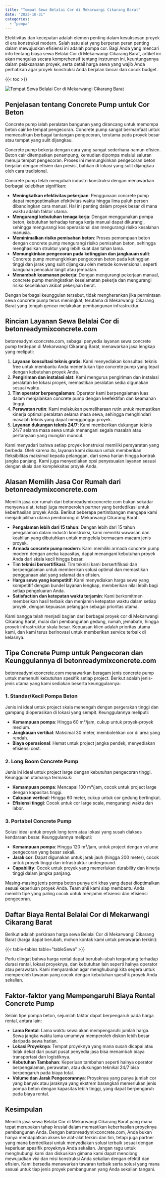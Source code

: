 ```yaml
---
title: "Tempat Sewa Belalai Cor di Mekarwangi Cikarang Barat"
date: "2023-10-31"
categories: 
  - "pompa"
---
```


Efektivitas dan kecepatan adalah elemen penting dalam kesuksesan proyek di era konstruksi modern. Salah satu alat yang berperan peran penting dalam mewujudkan efisiensi ini adalah pompa cor. Bagi Anda yang mencari info tentang biaya sewa Belalai Cor di Mekarwangi Cikarang Barat, artikel ini akan mengulas secara komprehensif tentang instrumen ini, keuntungannya dalam pelaksanaan proyek, serta detail harga sewa yang wajib Anda perhatikan agar proyek konstruksi Anda berjalan lancar dan cocok budget.

{{< toc >}}

![Tempat Sewa Belalai Cor di Mekarwangi Cikarang Barat](https://betoncor8.github.io/pump/concrete-pump%20(4).png)

## Penjelasan tentang Concrete Pump untuk Cor Beton

Concrete pump ialah peralatan bangunan yang dirancang untuk memompa beton cair ke tempat pengecoran. Concrete pump sangat bermanfaat untuk memecahkan berbagai tantangan pengecoran, terutama pada proyek besar atau tempat yang sulit dijangkau.

Concrete pump bekerja dengan cara yang sangat sederhana namun efisien. Beton cair ditempatkan penampung, kemudian dipompa melalui saluran menuju tempat pengecoran. Proses ini memungkinkan pengecoran beton berjalan dengan efisien dan presisi, bahkan di lokasi yang sulit dijangkau oleh cara tradisional.

Concrete pump telah mengubah industri konstruksi dengan menawarkan berbagai kelebihan signifikan:

- **Meningkatkan efektivitas pekerjaan**: Penggunaan concrete pump dapat mengoptimalkan efektivitas waktu hingga lima puluh persen dibandingkan cara manual. Hal ini penting dalam proyek besar di mana waktu adalah faktor utama.
- **Mengurangi kebutuhan tenaga kerja**: Dengan menggunakan pompa beton, kebutuhan terhadap tenaga kerja manual dapat dikurangi, sehingga mengurangi kos operasional dan mengurangi risiko kesalahan manusia.
- **Meminimalkan risiko pemisahan beton**: Proses pemompaan beton dengan concrete pump mengurangi risiko pemisahan beton, sehingga menghasilkan struktur yang lebih kuat dan tahan lama.
- **Memungkinkan pengecoran pada ketinggian dan jangkauan sulit**: Concrete pump memungkinkan pengecoran beton pada ketinggian tinggi dan jarak yang sulit dijangkau oleh metode konvensional, seperti bangunan pencakar langit atau jembatan.
- **Menambah keamanan pekerja**: Dengan mengurangi pekerjaan manual, concrete pump meningkatkan keselamatan pekerja dan mengurangi risiko kecelakaan akibat pekerjaan berat.

Dengan berbagai keunggulan tersebut, tidak mengherankan jika permintaan sewa concrete pump terus meningkat, terutama di Mekarwangi Cikarang Barat yang tengah gencar melakukan pembangunan infrastruktur.

## Rincian Layanan Sewa Belalai Cor di betonreadymixconcrete.com

betonreadymixconcrete.com, sebagai penyedia layanan sewa concrete pump terdepan di Mekarwangi Cikarang Barat, menawarkan jasa lengkap yang meliputi:

1. **Layanan konsultasi teknis gratis**: Kami menyediakan konsultasi teknis free untuk membantu Anda menentukan tipe concrete pump yang tepat dengan kebutuhan proyek Anda.
2. **Pengiriman dan instalasi alat**: Kami mengurus pengiriman dan instalasi peralatan ke lokasi proyek, memastikan peralatan sedia digunakan sesuai waktu.
3. **Tim operator berpengalaman**: Operator kami berpengalaman luas dalam menjalankan concrete pump dengan keefektifan dan keamanan tinggi.
4. **Perawatan rutin**: Kami melakukan pemeliharaan rutin untuk memastikan kinerja optimal peralatan selama masa sewa, sehingga menghindari masalah teknis yang dapat mengganggu proyek.
5. **Layanan dukungan teknis 24/7**: Kami memberikan dukungan teknis 24/7 selama masa sewa untuk menangani segala masalah atau pertanyaan yang mungkin muncul.

Kami menyadari bahwa setiap proyek konstruksi memiliki persyaratan yang berbeda. Oleh karena itu, layanan kami disusun untuk memberikan fleksibilitas maksimal kepada pelanggan, dari sewa harian hingga kontrak jangka panjang. Kami juga menyediakan opsi penyesuaian layanan sesuai dengan skala dan kompleksitas proyek Anda.

## Alasan Memilih Jasa Cor Rumah dari betonreadymixconcrete.com

Memilih jasa cor rumah dari betonreadymixconcrete.com bukan sekadar menyewa alat, tetapi juga memperoleh partner yang berdedikasi untuk keberhasilan proyek Anda. Berikut beberapa pertimbangan mengapa kami menjadi pilihan utama pemborong di Mekarwangi Cikarang Barat:

- **Pengalaman lebih dari 15 tahun**: Dengan lebih dari 15 tahun pengalaman dalam industri konstruksi, kami memiliki wawasan dan keahlian yang dibutuhkan untuk mengelola bermacam-macam jenis proyek.
- **Armada concrete pump modern**: Kami memiliki armada concrete pump modern dengan aneka kapasitas, dapat menangani kebutuhan proyek Anda dari skala kecil hingga besar.
- **Tim teknisi bersertifikasi**: Tim teknisi kami bersertifikasi dan berpengalaman untuk memberikan solusi optimal dan memastikan penggunaan alat yang selamat dan efisien.
- **Harga sewa yang kompetitif**: Kami menyediakan harga sewa yang kompetitif dengan bundel layanan lengkap, memberikan nilai lebih bagi setiap pengeluaran Anda.
- **Satisfaction dan ketepatan waktu terjamin**: Kami berkomitmen memberikan hasil terbaik dan menjamin ketepatan waktu dalam setiap proyek, dengan kepuasan pelanggan sebagai prioritas utama.

Kami bangga telah menjadi bagian dari berbagai proyek cor di Mekarwangi Cikarang Barat, mulai dari pembangunan gedung, rumah, jemabatn, hingga proyek infrastruktur skala besar. Kepuasan klien adalah prioritas utama kami, dan kami terus berinovasi untuk memberikan service terbaik di kelasnya.

## Tipe Concrete Pump untuk Pengecoran dan Keunggulannya di betonreadymixconcrete.com

betonreadymixconcrete.com menawarkan beragam jenis concrete pump untuk memenuhi kebutuhan spesifik setiap project. Berikut adalah jenis-jenis utama yang kami sediakan beserta keunggulannya:

### 1\. Standar/Kecil Pompa Beton

Jenis ini ideal untuk project skala menengah dengan pergerakan tinggi dan gampang dioperasikan di lokasi yang sempit. Keunggulannya meliputi:

- **Kemampuan pompa**: Hingga 60 m³/jam, cukup untuk proyek-proyek medium.
- **Jangkauan vertikal**: Maksimal 30 meter, membolehkan cor di area yang rendah.
- **Biaya operasional**: Hemat untuk project jangka pendek, menyediakan efisiensi cost.

### 2\. Long Boom Concrete Pump

Jenis ini ideal untuk project large dengan kebutuhan pengecoran tinggi. Keunggulan utamanya termasuk:

- **Kemampuan pompa**: Mencapai 100 m³/jam, cocok untuk project large dengan kapasitas tinggi.
- **Cakupan vertical**: Hingga 60 meter, cukup untuk cor gedung bertingkat.
- **Efisiensi tinggi**: Cocok untuk cor large scale, mengurangi waktu dan labor.

### 3\. Portabel Concrete Pump

Solusi ideal untuk proyek long term atau lokasi yang susah diakses kendaraan besar. Keunggulannya meliputi:

- **Kemampuan pompa**: Hingga 120 m³/jam, untuk project dengan volume pengecoran yang besar sekali.
- **Jarak cor**: Dapat digunakan untuk jarak jauh (hingga 200 meter), cocok untuk proyek tinggi dan infrastruktur underground.
- **Capability**: Cocok untuk proyek yang memerlukan durability dan kinerja tinggi dalam jangka panjang.

Masing-masing jenis pompa beton punya ciri khas yang dapat dioptimalkan sesuai keperluan proyek Anda. Team ahli kami siap membantu Anda memilih tipe yang paling cocok untuk menjamin efisiensi dan efisiensi pengecoran.

## Daftar Biaya Rental Belalai Cor di Mekarwangi Cikarang Barat

Berikut adalah perkiraan harga sewa Belalai Cor di Mekarwangi Cikarang Barat (harga dapat berubah, mohon kontak kami untuk penawaran terkini):

{{< table-tables table="tableSewa" >}}

Perlu diingat bahwa harga rental dapat berubah-ubah tergantung terhadap durasi rental, lokasi proyeknya, dan kebutuhan lain seperti halnya operator atau perawatan. Kami menyarankan agar menghubungi kita segera untuk memperoleh tawaran yang cocok dengan kebutuhan spesifik proyek Anda sekalian.

## Faktor-faktor yang Mempengaruhi Biaya Rental Concrete Pump

Selain tipe pompa beton, sejumlah faktor dapat berpengaruh pada harga rental, antara lain:

- **Lama Rental**: Lama waktu sewa akan mempengaruhi jumlah harga. Sewa jangka waktu lama umumnya memperoleh diskon lebih besar daripada sewa harian.
- **Lokasi Proyeknya**: Tempat proyeknya yang mana susah dicapai atau tidak dekat dari pusat pusat penyedia jasa bisa menambah biaya transportasi dan logistiknya.
- **Kebutuhan Tambahan**: Keperluan tambahan seperti halnya operator berpengalaman, perawatan, atau dukungan teknikal 24/7 bisa berpengaruh pada biaya total.
- **Volume dan Jarak Pengecorannya**: Proyeknya yang punya jumlah cor yang banyak atau jaraknya yang ekstrem barangkali memerlukan jenis pompa beton dengan kapasitas lebih tinggi, yang dapat berpengaruh pada biaya rental.

## Kesimpulan

Memilih jasa sewa Belalai Cor di Mekarwangi Cikarang Barat yang mana tepat merupakan tahap krusial dalam memastikan keberhasilan proyeknya pembangunan Anda. Dengan betonreadymixconcrete.com, Anda bukan hanya mendapatkan akses ke alat-alat terkini dan tim, tetapi juga partner yang mana berdedikasi untuk menyediakan solusi terbaik sesuai dengan keperluan spesifik proyeknya Anda sekalian. Jangan ragu untuk menghubungi kami dan diskusikan gimana kami dapat menolong mewujudkan visi dan misi konstruksi Anda sekalian dengan efektif dan efisien. Kami bersedia menawarkan tawaran terbaik serta solusi yang mana sesuai untuk tiap jenis proyek pembangunan yang Anda sekalian tangani.
